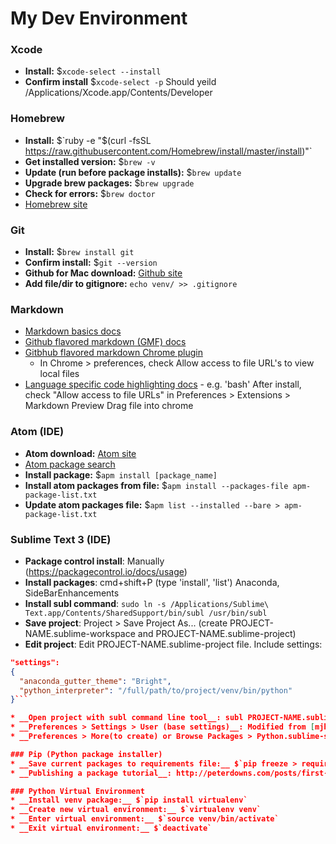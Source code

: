 # My Dev Environment

### Xcode
* __Install:__ $`xcode-select --install`
* __Confirm install__ $`xcode-select -p`
  Should yeild /Applications/Xcode.app/Contents/Developer

### Homebrew
* __Install:__ $`ruby -e "$(curl -fsSL https://raw.githubusercontent.com/Homebrew/install/master/install)"`
* __Get installed version:__ $`brew -v`
* __Update (run before package installs):__ $`brew update`
* __Upgrade brew packages:__ $`brew upgrade`
* __Check for errors:__ $`brew doctor`
* [Homebrew site](http://brew.sh/)

### Git
* __Install:__ $`brew install git`
* __Confirm install:__ $`git --version`
* __Github for Mac download:__ [Github site](https://mac.github.com/)
* __Add file/dir to gitignore:__ `echo venv/ >> .gitignore`

### Markdown
* [Markdown basics docs](https://help.github.com/articles/markdown-basics/)
* [Github flavored markdown (GMF) docs](https://help.github.com/articles/github-flavored-markdown/)
* [Gitbhub flavored markdown Chrome plugin](https://chrome.google.com/webstore/detail/github-flavored-markdown/faelggnmhofdamhdegcdhhemfokkfngk?hl=en)
  - In Chrome > preferences, check Allow access to file URL's to view local files
* [Language specific code highlighting docs](http://pygments.org/docs/lexers/) - e.g. 'bash'
  After install, check "Allow access to file URLs" in Preferences > Extensions > Markdown Preview
Drag file into chrome

### Atom (IDE)
* __Atom download:__ [Atom site](https://atom.io/)
* [Atom package search](https://atom.io/packages)
* __Install package:__ $`apm install [package_name]`
* __Install atom packages from file:__ $`apm install --packages-file apm-package-list.txt`
* __Update atom packages file:__ $`apm list --installed --bare > apm-package-list.txt`

### Sublime Text 3 (IDE)
* __Package control install__: Manually (https://packagecontrol.io/docs/usage)
* __Install packages__: cmd+shift+P (type 'install', 'list')
  Anaconda, SideBarEnhancements
* __Install subl command__: `sudo ln -s /Applications/Sublime\ Text.app/Contents/SharedSupport/bin/subl /usr/bin/subl`
* __Save project__: Project > Save Project As... (create PROJECT-NAME.sublime-workspace and PROJECT-NAME.sublime-project)
* __Edit project__: Edit PROJECT-NAME.sublime-project file. Include settings:
```json
"settings":
{
  "anaconda_gutter_theme": "Bright",
  "python_interpreter": "/full/path/to/project/venv/bin/python"
}```

* __Open project with subl command line tool__: subl PROJECT-NAME.sublime-workspace
* __Preferences > Settings > User (base settings)__: Modified from [mjhea0 base settings](https://github.com/mjhea0/sublime-setup-for-python/blob/master/dotfiles/Preferences.sublime-settings)
* __Preferences > More(to create) or Browse Packages > Python.sublime-settings__: Modified from [mjhea0 Python settings](https://github.com/mjhea0/sublime-setup-for-python/blob/master/dotfiles/Python.sublime-settings)

### Pip (Python package installer)
* __Save current packages to requirements file:__ $`pip freeze > requirements.txt`
* __Publishing a package tutorial__: http://peterdowns.com/posts/first-time-with-pypi.html

### Python Virtual Environment
* __Install venv package:__ $`pip install virtualenv`
* __Create new virtual environment:__ $`virtualenv venv`
* __Enter virtual environment:__ $`source venv/bin/activate`
* __Exit virtual environment:__ $`deactivate`
